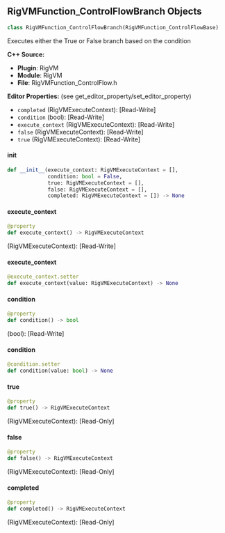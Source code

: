 ## RigVMFunction_ControlFlowBranch Objects

```python
class RigVMFunction_ControlFlowBranch(RigVMFunction_ControlFlowBase)
```

Executes either the True or False branch based on the condition

**C++ Source:**

- **Plugin**: RigVM
- **Module**: RigVM
- **File**: RigVMFunction_ControlFlow.h

**Editor Properties:** (see get_editor_property/set_editor_property)

- ``completed`` (RigVMExecuteContext):  [Read-Write]
- ``condition`` (bool):  [Read-Write]
- ``execute_context`` (RigVMExecuteContext):  [Read-Write]
- ``false`` (RigVMExecuteContext):  [Read-Write]
- ``true`` (RigVMExecuteContext):  [Read-Write]

<a id="unreal.RigVMFunction_ControlFlowBranch.__init__"></a>

#### __init__

```python
def __init__(execute_context: RigVMExecuteContext = [],
             condition: bool = False,
             true: RigVMExecuteContext = [],
             false: RigVMExecuteContext = [],
             completed: RigVMExecuteContext = []) -> None
```

<a id="unreal.RigVMFunction_ControlFlowBranch.execute_context"></a>

#### execute_context

```python
@property
def execute_context() -> RigVMExecuteContext
```

(RigVMExecuteContext):  [Read-Write]

<a id="unreal.RigVMFunction_ControlFlowBranch.execute_context"></a>

#### execute_context

```python
@execute_context.setter
def execute_context(value: RigVMExecuteContext) -> None
```

<a id="unreal.RigVMFunction_ControlFlowBranch.condition"></a>

#### condition

```python
@property
def condition() -> bool
```

(bool):  [Read-Write]

<a id="unreal.RigVMFunction_ControlFlowBranch.condition"></a>

#### condition

```python
@condition.setter
def condition(value: bool) -> None
```

<a id="unreal.RigVMFunction_ControlFlowBranch.true"></a>

#### true

```python
@property
def true() -> RigVMExecuteContext
```

(RigVMExecuteContext):  [Read-Only]

<a id="unreal.RigVMFunction_ControlFlowBranch.false"></a>

#### false

```python
@property
def false() -> RigVMExecuteContext
```

(RigVMExecuteContext):  [Read-Only]

<a id="unreal.RigVMFunction_ControlFlowBranch.completed"></a>

#### completed

```python
@property
def completed() -> RigVMExecuteContext
```

(RigVMExecuteContext):  [Read-Only]

<a id="unreal.RigVMFunction_NameBase"></a>